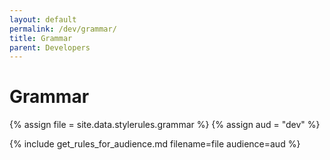 ```yaml
---
layout: default
permalink: /dev/grammar/
title: Grammar
parent: Developers
---
```

# Grammar
{% assign file = site.data.stylerules.grammar %}
{% assign aud = "dev" %}

{% include get_rules_for_audience.md filename=file audience=aud %}